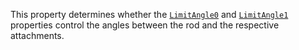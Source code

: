 This property determines whether the
[`LimitAngle0`](https://create.roblox.com/docs/reference/engine/classes/RodConstraint#LimitAngle0) and
[`LimitAngle1`](https://create.roblox.com/docs/reference/engine/classes/RodConstraint#LimitAngle1) properties control the
angles between the rod and the respective attachments.